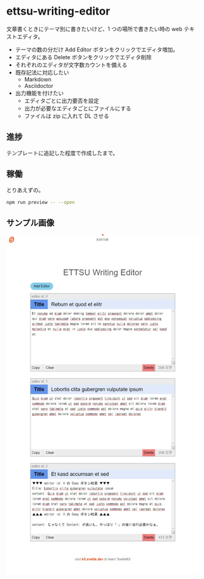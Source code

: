 # ettsu-writing-editor

文章書くときにテーマ別に書きたいけど、1 つの場所で書きたい時の web テキストエディタ。

- テーマの数の分だけ Add Editor ボタンをクリックでエディタ増加。
- エディタにある Delete ボタンをクリックでエディタ削除
- それぞれのエディタが文字数カウントを備える
- 既存記法に対応したい
  - Markdown
  - Asciidoctor
- 出力機能を付けたい
  - エディタごとに出力要否を設定
  - 出力が必要なエディタごとにファイルにする
  - ファイルは zip に入れて DL させる

## 進捗

テンプレートに追記した程度で作成したまで。

## 稼働

とりあえずの。

```bash
npm run preview -- --open
```

## サンプル画像

![サンプル](./doc/img/sample.jpeg)
